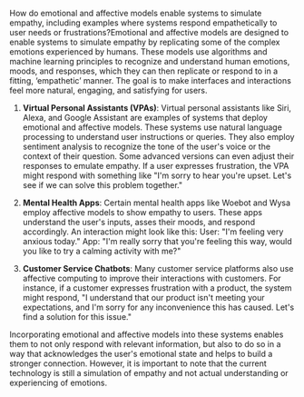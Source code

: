How do emotional and affective models enable systems to simulate empathy, including examples where systems respond empathetically to user needs or frustrations?Emotional and affective models are designed to enable systems to simulate empathy by replicating some of the complex emotions experienced by humans. These models use algorithms and machine learning principles to recognize and understand human emotions, moods, and responses, which they can then replicate or respond to in a fitting, ‘empathetic’ manner. The goal is to make interfaces and interactions feel more natural, engaging, and satisfying for users.

1) **Virtual Personal Assistants (VPAs)**: Virtual personal assistants like Siri, Alexa, and Google Assistant are examples of systems that deploy emotional and affective models. These systems use natural language processing to understand user instructions or queries. They also employ sentiment analysis to recognize the tone of the user's voice or the context of their question. Some advanced versions can even adjust their responses to emulate empathy. If a user expresses frustration, the VPA might respond with something like "I'm sorry to hear you're upset. Let's see if we can solve this problem together." 

2) **Mental Health Apps**: Certain mental health apps like Woebot and Wysa employ affective models to show empathy to users. These apps understand the user's inputs, asses their moods, and respond accordingly. An interaction might look like this: User: "I'm feeling very anxious today." App: "I'm really sorry that you're feeling this way, would you like to try a calming activity with me?"

3) **Customer Service Chatbots**: Many customer service platforms also use affective computing to improve their interactions with customers. For instance, if a customer expresses frustration with a product, the system might respond, "I understand that our product isn't meeting your expectations, and I'm sorry for any inconvenience this has caused. Let's find a solution for this issue."

Incorporating emotional and affective models into these systems enables them to not only respond with relevant information, but also to do so in a way that acknowledges the user's emotional state and helps to build a stronger connection. However, it is important to note that the current technology is still a simulation of empathy and not actual understanding or experiencing of emotions.